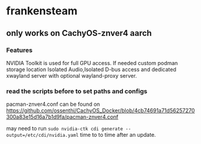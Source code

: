 # frankensteam
## only works on CachyOS-znver4 aarch
### Features
NVIDIA Toolkit is used for full GPU access.
If needed custom podman storage location
Isolated Audio,Isolated D-bus access and dedicated xwayland server with optional wayland-proxy server.

### read the scripts before to set paths and configs
pacman-znver4.conf can be found on https://github.com/ossenthi/CachyOS_Docker/blob/4cb74691a71d56257270300a83e15d16a7b1d9fa/pacman-znver4.conf

may need to run  `sudo nvidia-ctk cdi generate --output=/etc/cdi/nvidia.yaml` time to to time after an update.
